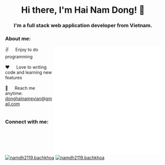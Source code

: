 <h1 align="center">Hi there, I'm Hai Nam Dong! 👋</h1>

<h3 align="center">I'm a full stack web application developer from Vietnam.</h3>

<h3 align="left">About me:</h3> 

<p>
 <img align="right" width="350" src="/assets/coding.gif" alt="Coding gif" />
  
 ✌️ &emsp; Enjoy to do programming <br/><br/>
 ❤️ &emsp; Love to writing code and learning new features<br/><br/>
 📧 &emsp; Reach me anytime: donghainamevian@gmail.com<br/><br/>

</p>

<h3 align="left">Connect with me:</h3>
<p align="left">
  <a href="https://fb.com/namdh2119.bachkhoa/" target="blank"><img align="center" src="https://raw.githubusercontent.com/rahuldkjain/github-profile-readme-generator/master/src/images/icons/Social/facebook.svg" alt="namdh2119.bachkhoa" height="30" width="40" /></a>
  <a href="https://linkedin.com/in/donghainam2119" target="blank"><img align="center" src="https://raw.githubusercontent.com/rahuldkjain/github-profile-readme-generator/master/src/images/icons/Social/linked-in-alt.svg" alt="namdh2119.bachkhoa" height="30" width="40" /></a>
</p>
